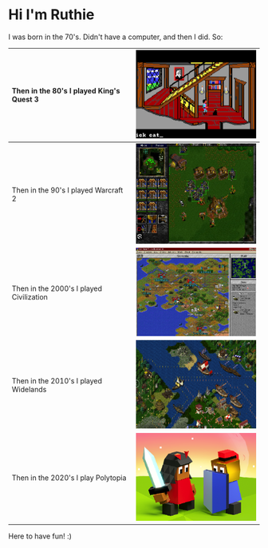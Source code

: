 # Hi I'm Ruthie

I was born in the 70's. Didn't have a computer, and then I did. So:

|  Then in the 80's I played King's Quest 3     |![rrr](./assets/kingsquest3.png)|
|:-------------|:------------------|
| Then in the 90's I played Warcraft 2 |![rrr](./assets/warcraft2.png)|
| Then in the 2000's I played Civilization | ![rrr](./assets/civ2.png)|
| Then in the 2010's I played Widelands |![rrr](./assets/widelands.png) |
| Then in the 2020's I play Polytopia |![rrr](./assets/polytopia.png) |

Here to have fun! :)


